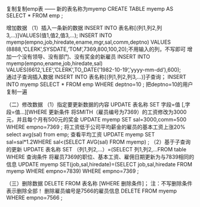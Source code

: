 复制复制emp表 —— 新的表名称为myemp
CREATE TABLE myemp AS SELECT * FROM emp ;

增加数据
（1）插入一条新的数据 INSERT INTO 表名称[(列1,列2,列3,…)]VALUES(值1,值2,值3,…);
INSERT INTO myemp(empno,job,hiredate,ename,mgr,sal,comm,deptno) VALUES (8888,‘CLERK’,SYSDATE,‘TOM’,7369,800,100,20);不用输入的列，不写即可
增加一个没有领导、没有部门、没有奖金的新雇员
INSERT INTO myemp(empno,ename,job,hiredate,sal) VALUES(6612,’LEE‘,’CLERK‘,TO_DATE(’1982-10-19‘,’yyyy-mm-dd’),600);		
通过子查询插入数据 INSERT INTO 表名称[(列1,列2,列3,…)]子查询；
INSERT INTO myemp SELECT * FROM emp WHERE deptno=10 ; 把deptno=10的用户复制一遍

（二）修改数据
（1）指定要更新数据的内容 UPDATE 表名称 SET 字段=值 [,字段=值…][WHERE 更新条件
将SMITH（雇员编号为7369）的工资修改为3000元，并且每个月有500元的奖金
UPDATE myemp SET sal=3000,comm=500 WHERE empno=7369 ;
将工资低于公司平均薪金的雇员的基本工资上涨20%
select avg(sal) from emp; 查看平均工资
UPDATE myemp SET sal=sal*1.2WHERE sal<(SELECT AVG(sal) FROM myemp) ;
（2）基于子查询的更新
UPDATE 表名称 SET （列1,列2,…）=(SELECT 列1,列2,…FROM table WHERE 查询条件
将雇员7369的职位、基本工资、雇佣日期更新为与7839相同的信息
UPDATE myemp SET(job,sal,hiredate)=(SELECT job,sal,hiredate FROM myemp WHERE empno=7839) WHERE empno=7369 ;

（三）删除数据
DELETE FROM 表名称 [WHERE 删除条件]；
注：不写删除条件表示删除全部！
删除雇员编号是7566的雇员信息
DELETE FROM myemp WHERE empno=7566 ;